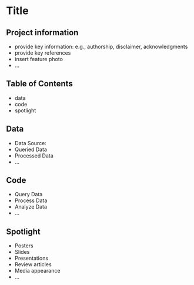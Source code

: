 # Title
## Project information
- provide key information: e.g., authorship, disclaimer, acknowledgments
- provide key references 
- insert feature photo 
- ...

## Table of Contents
- data
- code
- spotlight



## Data
- Data Source:
- Queried Data
- Processed Data
- ...


## Code
- Query Data
- Process Data
- Analyze Data
- ...

## Spotlight
- Posters
- Slides
- Presentations
- Review articles
- Media appearance
- ...

